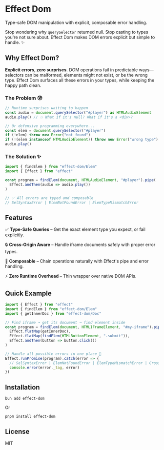 # Effect Dom

Type-safe DOM manipulation with explicit, composable error handling.

Stop wondering why `querySelector` returned null. Stop casting to types you're not sure about. Effect Dom makes DOM errors explicit but simple to handle. ✨

## Why Effect Dom?

**Explicit errors, zero surprises.** DOM operations fail in predictable ways—selectors can be malformed, elements might not exist, or be the wrong type. Effect Dom surfaces all these errors in your types, while keeping the happy path clean.

### The Problem 😰

```typescript
// Runtime surprises waiting to happen
const audio = document.querySelector("#player") as HTMLAudioElement
audio.play() // 💥 What if it's null? What if it's a <div>?

// Or defensive programming everywhere...
const elem = document.querySelector("#player")
if (!elem) throw new Error("not found")
if (!(elem instanceof HTMLAudioElement)) throw new Error("wrong type")
audio.play()
```

### The Solution ✨

```typescript
import { findElem } from "effect-dom/Elem"
import { Effect } from "effect"

const program = findElem(document, HTMLAudioElement, "#player").pipe(
  Effect.andThen(audio => audio.play())
)

// ✅ All errors are typed and composable
// SelSyntaxError | ElemNotFoundError | ElemTypeMismatchError
```

## Features

✅ **Type-Safe Queries** – Get the exact element type you expect, or fail explicitly.

🔒 **Cross-Origin Aware** – Handle iframe documents safely with proper error types.

🔗 **Composable** – Chain operations naturally with Effect's pipe and error handling.

⚡ **Zero Runtime Overhead** – Thin wrapper over native DOM APIs.

## Quick Example

```typescript
import { Effect } from "effect"
import { findElem } from "effect-dom/Elem"
import { getInnerDoc } from "effect-dom/Doc"

// Find iframe → get its document → find element inside
const program = findElem(document, HTMLIFrameElement, "#my-iframe").pipe(
  Effect.flatMap(getInnerDoc),
  Effect.flatMap(findElem(HTMLButtonElement, ".submit")),
  Effect.andThen(button => button.click())
)

// Handle all possible errors in one place 🎯
Effect.runPromise(program).catch(error => {
  // SelSyntaxError | ElemNotFoundError | ElemTypeMismatchError | CrossOriginError
  console.error(error._tag, error)
})
```

## Installation

```shell
bun add effect-dom
```

Or

```shell
pnpm install effect-dom
```

## License

MIT